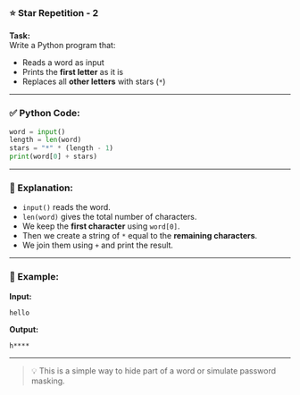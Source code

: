 ### ⭐ Star Repetition - 2

**Task:**  
Write a Python program that:

- Reads a word as input
- Prints the **first letter** as it is
- Replaces all **other letters** with stars (`*`)

---

### ✅ Python Code:

```python
word = input()
length = len(word)
stars = "*" * (length - 1)
print(word[0] + stars)
```

---

### 🧠 Explanation:

- `input()` reads the word.
- `len(word)` gives the total number of characters.
- We keep the **first character** using `word[0]`.
- Then we create a string of `*` equal to the **remaining characters**.
- We join them using `+` and print the result.

---

### 🧪 Example:

**Input:**

```
hello
```

**Output:**

```
h****
```

---

> 💡 This is a simple way to hide part of a word or simulate password masking.
